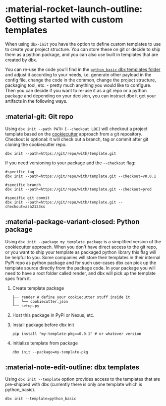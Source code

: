# :material-rocket-launch-outline: Getting started with custom templates

When using `dbx-init` you have the option to define custom templates to use to create your project structure. You can store these on git or decide to ship them as a python package, and you can also use built in templates that are created by dbx.

You can re-use the code you’ll find in the [`python_basic` dbx templates folder](https://github.com/databrickslabs/dbx/tree/main/dbx/templates/projects/python_basic) and adjust it according to your needs, i.e. generate other payload in the config file, change the code in the common, change the project structure, packaging tool, etc. - pretty much anything you would like to configure. Then you can decide if you want to re-use it as a git repo or a python package and depending on your decision, you can instruct dbx it get your artifacts in the following ways.


## :material-git: Git repo

Using `dbx init --path PATH [--checkout LOC]` will checkout a project template based on the [cookiecutter](https://cookiecutter.readthedocs.io/en/latest/index.html) approach from a git repository. Checkout is optional: it will check out a branch, tag or commit after git cloning the cookiecutter repo.

```
dbx init --path=https://git/repo/with/template.git
```

If you need versioning to your package add the `--checkout` flag:
```
#specific tag
dbx init --path=https://git/repo/with/template.git --checkout=v0.0.1 

#specific branch
dbx init --path=https://git/repo/with/template.git --checkout=prod 

#specific git commit
dbx init --path=https://git/repo/with/template.git --checkout=asa2123ss
```

## :material-package-variant-closed: Python package

Using `dbx init --package my_template_package` is a simplified version of the cookiecutter approach. When you don't have direct access to the git repo, or you want to ship your template as packaged python library this flag will be helpful to you. Some companies will store their templates in their internal PyPi repo as python package and for such use-cases dbx can pick up the template source directly from the package code. In your package you will need to have a root folder called render, and dbx will pick up the template spec from it.

   1. Create template package

        ```
        ├── render # define your cookiecutter stuff inside it
        │   └── cookiecutter.json
        └── setup.py
        ```

   2. Host this package in PyPi or Nexus, etc.
   3. Install package before dbx init
        ```
        pip install "my-template-pkg==0.0.1" # or whatever version
        ```
   4. Initialize template from package
        ```
        dbx init --package=my-template-pkg
        ```


## :material-note-edit-outline: dbx templates

Using `dbx init --template` option provides access to the templates that are pre-shipped with dbx (currently there is only one template which is python_basic).

```
dbx init --template=python_basic
```